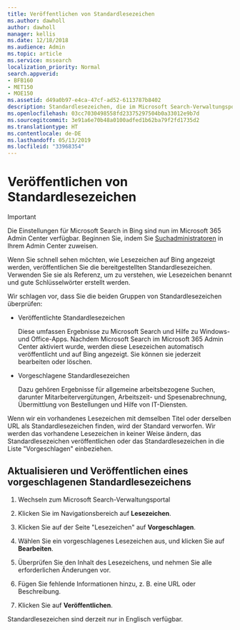 ```yaml
---
title: Veröffentlichen von Standardlesezeichen
ms.author: dawholl
author: dawholl
manager: kellis
ms.date: 12/18/2018
ms.audience: Admin
ms.topic: article
ms.service: mssearch
localization_priority: Normal
search.appverid:
- BFB160
- MET150
- MOE150
ms.assetid: d49a0b97-e4ca-47cf-ad52-6113787b8402
description: Standardlesezeichen, die im Microsoft Search-Verwaltungsportal verfügbar sind
ms.openlocfilehash: 03cc7030498558fd23375297504b0a33012e9b7d
ms.sourcegitcommit: 3e91a6e70b48a0100adfed1b62ba79f2fd1735d2
ms.translationtype: HT
ms.contentlocale: de-DE
ms.lasthandoff: 05/13/2019
ms.locfileid: "33968354"
---
```

# <a name="publish-default-bookmarks"></a>Veröffentlichen von Standardlesezeichen

> [!IMPORTANT]
> Die Einstellungen für Microsoft Search in Bing sind nun im Microsoft 365 Admin Center verfügbar. Beginnen Sie, indem Sie [Suchadministratoren](https://docs.microsoft.com/de-DE/microsoftsearch/setup-microsoft-search#step-2-assign-search-admin-and-search-editor) in Ihrem Admin Center zuweisen.
    
Wenn Sie schnell sehen möchten, wie Lesezeichen auf Bing angezeigt werden, veröffentlichen Sie die bereitgestellten Standardlesezeichen. Verwenden Sie sie als Referenz, um zu verstehen, wie Lesezeichen benannt und gute Schlüsselwörter erstellt werden.
  
Wir schlagen vor, dass Sie die beiden Gruppen von Standardlesezeichen überprüfen:
  
- Veröffentlichte Standardlesezeichen
    
    Diese umfassen Ergebnisse zu Microsoft Search und Hilfe zu Windows- und Office-Apps. Nachdem Microsoft Search im Microsoft 365 Admin Center aktiviert wurde, werden diese Lesezeichen automatisch veröffentlicht und auf Bing angezeigt. Sie können sie jederzeit bearbeiten oder löschen.
    
- Vorgeschlagene Standardlesezeichen
    
    Dazu gehören Ergebnisse für allgemeine arbeitsbezogene Suchen, darunter Mitarbeitervergütungen, Arbeitszeit- und Spesenabrechnung, Übermittlung von Bestellungen und Hilfe von IT-Diensten.
    
Wenn wir ein vorhandenes Lesezeichen mit demselben Titel oder derselben URL als Standardlesezeichen finden, wird der Standard verworfen. Wir werden das vorhandene Lesezeichen in keiner Weise ändern, das Standardlesezeichen veröffentlichen oder das Standardlesezeichen in die Liste "Vorgeschlagen" einbeziehen.
  
## <a name="update-and-publish-a-default-suggested-bookmark"></a>Aktualisieren und Veröffentlichen eines vorgeschlagenen Standardlesezeichens

1. Wechseln zum Microsoft Search-Verwaltungsportal
    
2. Klicken Sie im Navigationsbereich auf **Lesezeichen**.
    
3. Klicken Sie auf der Seite "Lesezeichen" auf **Vorgeschlagen**.
    
4. Wählen Sie ein vorgeschlagenes Lesezeichen aus, und klicken Sie auf **Bearbeiten**.
    
5. Überprüfen Sie den Inhalt des Lesezeichens, und nehmen Sie alle erforderlichen Änderungen vor.
    
6. Fügen Sie fehlende Informationen hinzu, z. B. eine URL oder Beschreibung.
    
7. Klicken Sie auf **Veröffentlichen**.
    
Standardlesezeichen sind derzeit nur in Englisch verfügbar. 

  

